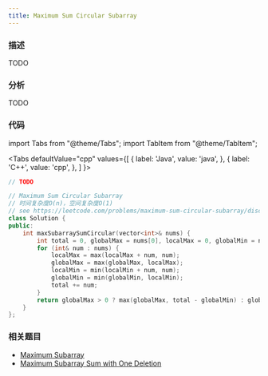 ```yaml
---
title: Maximum Sum Circular Subarray
---
```


### 描述

TODO

### 分析

TODO

### 代码

import Tabs from "@theme/Tabs";
import TabItem from "@theme/TabItem";

<Tabs
defaultValue="cpp"
values={[
{ label: 'Java', value: 'java', },
{ label: 'C++', value: 'cpp', },
]
}>
<TabItem value="java">

```java
// TODO
```

</TabItem>
<TabItem value="cpp">

```cpp
// Maximum Sum Circular Subarray
// 时间复杂度O(n)，空间复杂度O(1)
// see https://leetcode.com/problems/maximum-sum-circular-subarray/discuss/178422/One-Pass
class Solution {
public:
    int maxSubarraySumCircular(vector<int>& nums) {
        int total = 0, globalMax = nums[0], localMax = 0, globalMin = nums[0], localMin = 0;
        for (int& num : nums) {
            localMax = max(localMax + num, num);
            globalMax = max(globalMax, localMax);
            localMin = min(localMin + num, num);
            globalMin = min(globalMin, localMin);
            total += num;
        }
        return globalMax > 0 ? max(globalMax, total - globalMin) : globalMax;
    }
};
```

</TabItem>
</Tabs>

### 相关题目

- [Maximum Subarray](maximum-subarray.md)
- [Maximum Subarray Sum with One Deletion](maximum-subarray-sum-with-one-deletion.md)
